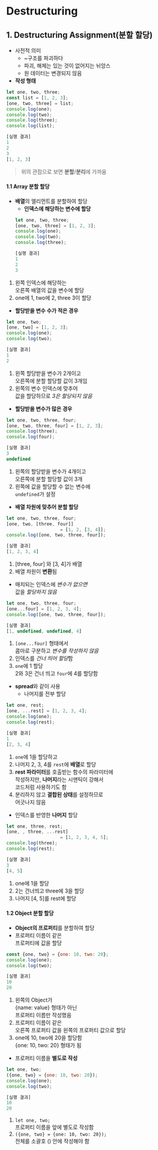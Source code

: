 # Destructuring
## 1. Destructuring Assignment(분할 할당)
- 사전적 의미
  + ~구조를 파괴하다
  + 파괴, 해체는 있는 것이 없어지는 뉘앙스
  + 원 데이터는 변경되지 않음
- **작성 형태**
```js
let one, two, three;
const list = [1, 2, 3];
[one, two, three] = list;
console.log(one);
console.log(two);
console.log(three);
console.log(list);

[실행 결과]
1
2
3
[1, 2, 3]
```
> 위의 관점으로 보면 **분할**/**분리**에 가까움

#### 1.1 Array 분할 할당
- **배열**의 엘리먼트를 분할하여 할당
  + **인덱스에 해당하는 변수에 할당**
  ```js
  let one, two, three;
  [one, two, three] = [1, 2, 3];
  console.log(one);
  console.log(two);
  console.log(three);
  
  [실행 결과]
  1
  2
  3
  ```
1. 왼쪽 인덱스에 해당하는  
  오른쪽 배열의 값을 변수에 할당
2. one에 1, two에 2, three 3이 할당
  + **할당받을 변수 수가 적은 경우**
  ```js
  let one, two;
  [one, two] = [1, 2, 3];
  console.log(one);
  console.log(two);

  [실행 결과]
  1
  2
  ```
1. 왼쪽 할당받을 변수가 2개이고  
오른쪽에 분할 할당할 값이 3개임
2. 왼쪽의 변수 인덱스에 맞추어  
값을 할당하므로 *3은 할당되지 않음*
  + **할당받을 변수가 많은 경우**
```js
let one, two, three, four;
[one, two, three, four] = [1, 2, 3];
console.log(three);
console.log(four);

[실행 결과]
3
undefined
```
1. 왼쪽의 할당받을 변수가 4개이고  
  오른쪽에 분할 할당할 값이 3개
2. 왼쪽에 값을 할당할 수 없는 변수에  
`undefined`가 설정
  + **배열 차원에 맞추어 분할 할당**
```js
let one, two, three, four;
[one, two, [three, four]] 
                    = [1, 2, [3, 4]];
console.log([one, two, three, four]);

[실행 결과]
[1, 2, 3, 4]
```
1. [three, four] 와 [3, 4]가 배열
2. 배열 차원이 **변환**됨
  + 매치되는 인덱스에 *변수가 없으면*  
  값을 *할당하지 않음*
```js
let one, two, three, four;
[one...four] = [1, 2, 3, 4];
console.log([one, two, three, four]);

[실행 결과]
[1, undefined, undefined, 4]
```
1. `[one...four]` 형태에서  
콤마로 구분하고 *변수를 작성하지 않음*
2. 인덱스를 *건너 띄어 할당*함
3. `one`에 1 할당  
2와 3은 건너 띄고 `four`에 4를 할당함
  
- **spread**와 같이 사용
  + 나머지를 전부 할당
```js
let one, rest;
[one, ...rest] = [1, 2, 3, 4];
console.log(one);
console.log(rest);

[실행 결과]
1
[2, 3, 4]
```
1. `one`에 1을 할당하고  
2. 나머지 2, 3, 4를 `rest`에 **배열**로 할당
3. **rest 파라미터**를 호출받는 함수의 파라미터에  
  작성하지만, **나머지**라는 시맨틱이 강해서  
  코드처럼 사용하기도 함
4. 분리하지 않고 **결합된 상태**를 설정하므로  
어긋나지 않음
  + 인덱스를 반영한 **나머지** 할당
```js
let one, three, rest;
[one, , three, ...rest]
                    = [1, 2, 3, 4, 5];
console.log(three);
console.log(rest);

[실행 결과]
3
[4, 5]
```
1. one에 1을 할당
2. 2는 건너띄고 three에 3을 할당
4. 나머지 [4, 5]를 rest에 할당

#### 1.2 Object 분할 할당
- **Object의 프로퍼티**를 분할하여 할당
- 프로퍼티 이름이 같은  
프로퍼티에 값을 할당
```js
const {one, two} = {one: 10, two: 20};
console.log(one);
console.log(two);

[실행 결과]
10
20
```
1. 왼쪽의 Object가  
{name: value} 형태가 아닌  
프로퍼티 이름만 작성했음
2. 프로퍼티 이름이 같은  
오른쪽 프로퍼티 값을
왼쪽의 프로퍼티 값으로 할당
3. one에 10, two에 20을 할당함  
{one: 10, two: 20} 형태가 됨
- 프로퍼티 이름을 **별도로 작성**
```js
let one, two;
({one, two} = {one: 10, two: 20});
console.log(one);
console.log(two);

[실행 결과]
10
20
```
1. `let one, two;`  
프로퍼티 이름을 앞에 별도로 작성함
2. `({one, two} = {one: 10, two: 20});`  
전체를 소괄호 () 안에 작성해야 함

